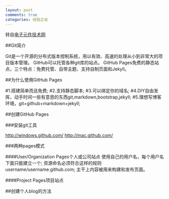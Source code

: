 ```yaml
---
layout: post
comments: true
categories: 经验之谈
---
```


转自[电子元件技术网](http://www.cntronics.com/public/product/vendor)

##Git简介

Git是一个开源的分布式版本控制系统，用以有效、高速的处理从小到非常大的项目版本管理。
GitHub可以托管各种git库的站点。
GitHub Pages免费的静态站点，三个特点：免费托管、自带主题、支持自制页面和Jekyll。

##为什么使用GitHub Pages

#1.搭建简单而且免费;
#2.支持静态脚本;
#3.可以绑定你的域名;
#4.DIY自由发挥，动手时间一些有意思的东西git,markdown,bootstrap,jekyll;
#5.理想写博客环境，git+github+markdown+jekyll;

##创建GitHub Pages

###安装git工具

http://windows.github.com/
http://mac.github.com/

###两种pages模式

####User/Organization Pages个人或公司站点
使用自己的用户名，每个用户名下面只能建立一个;
资源命名必须符合这样的规则username/username.github.com;
主干上内容被用来构建和发布页面。

####Project Pages项目站点




##创建个人blog的方法

